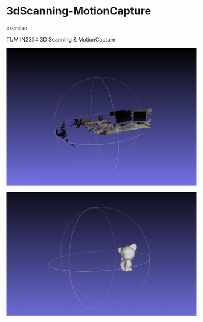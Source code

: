 # 3dScanning-MotionCapture
exercise


TUM IN2354 3D Scanning & MotionCapture

![alt text](https://github.com/Tianrrr/3dScanning-MotionCapture/blob/main/Desk.png?raw=true)

![alt text](https://github.com/Tianrrr/3dScanning-MotionCapture/blob/main/rbf.png?raw=true)


